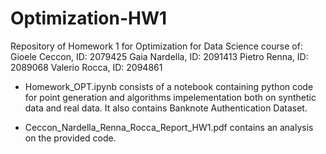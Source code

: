 # Optimization-HW1
Repository of Homework 1 for Optimization for Data Science course of:
Gioele Ceccon, ID: 2079425
Gaia Nardella, ID: 2091413
Pietro Renna, ID: 2089068
Valerio Rocca, ID: 2094861

- Homework_OPT.ipynb consists of a notebook containing python code for point generation and algorithms impelementation both on synthetic data and real data. It also    contains Banknote Authentication Dataset.

- Ceccon_Nardella_Renna_Rocca_Report_HW1.pdf contains an analysis on the provided code.
